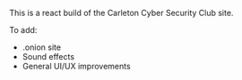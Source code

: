 This is a react build of the Carleton Cyber Security Club site. 

To add:
- .onion site
- Sound effects
- General UI/UX improvements
